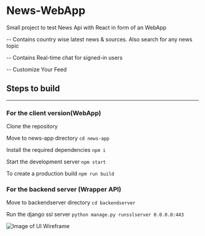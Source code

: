 # News-WebApp
Small project to test News Api with React in form of an WebApp

  -- Contains country wise latest news & sources. Also search for any news topic
  
-- Contains Real-time chat for signed-in users

-- Customize Your Feed

## Steps to build
-----------------------------------------------------------------------
### For the client version(WebApp)
  
  Clone the repository
  
  Move to news-app directory `cd news-app`
  
  Install the required dependencies `npm i`
  
  Start the development server `npm start`
  
  To create a production build `npm run build`
  
### For the backend server (Wrapper API)
  Move to backendserver directory `cd backendserver`
  
  Run the django ssl server `python manage.py runsslserver 0.0.0.0:443`
  
  
  ![Image of UI Wireframe](https://drive.google.com/file/d/1LWmXxmw8YdNRCR9n4XA775hIKDuvqRa7/view)
